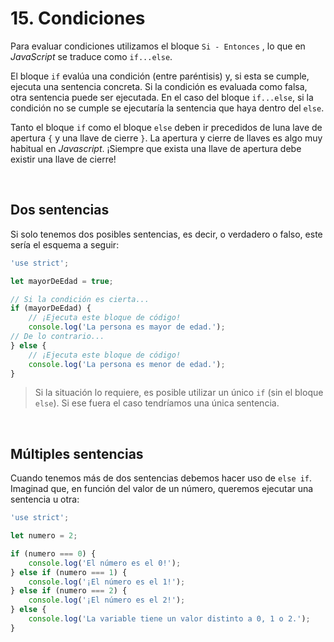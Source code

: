 # 15. Condiciones

Para evaluar condiciones utilizamos el bloque `Si - Entonces` , lo que en *JavaScript* se traduce como  `if...else`. 

El bloque `if` evalúa una condición (entre paréntisis) y, si esta se cumple, ejecuta una sentencia concreta. Si la condición es evaluada como falsa, otra sentencia puede ser ejecutada. En el caso del bloque `if...else`, si la condición no se cumple se ejecutaría la sentencia que haya dentro del `else`.

Tanto el bloque `if` como el bloque `else` deben ir precedidos de luna lave de apertura `{` y una llave de cierre `}`. La apertura y cierre de llaves es algo muy habitual en *Javascript*. ¡Siempre que exista una llave de apertura debe existir una llave de cierre!

&nbsp;

## Dos sentencias

Si solo tenemos dos posibles sentencias, es decir, o verdadero o falso, este sería el esquema a seguir: 

```javascript
'use strict';

let mayorDeEdad = true;

// Si la condición es cierta...
if (mayorDeEdad) {
    // ¡Ejecuta este bloque de código!
    console.log('La persona es mayor de edad.');
// De lo contrario...
} else {
    // ¡Ejecuta este bloque de código!
    console.log('La persona es menor de edad.');
}
```
> Si la situación lo requiere, es posible utilizar un único `if` (sin el bloque `else`). Si ese fuera el caso tendríamos una única sentencia.

&nbsp;

## Múltiples sentencias

Cuando tenemos más de dos sentencias debemos hacer uso de `else if`. Imaginad que, en función del valor de un número, queremos ejecutar una sentencia u otra:

```javascript
'use strict';

let numero = 2;

if (numero === 0) {
    console.log('El número es el 0!');
} else if (numero === 1) {
    console.log('¡El número es el 1!');
} else if (numero === 2) {
    console.log('¡El número es el 2!');
} else {
    console.log('La variable tiene un valor distinto a 0, 1 o 2.');
}
```
